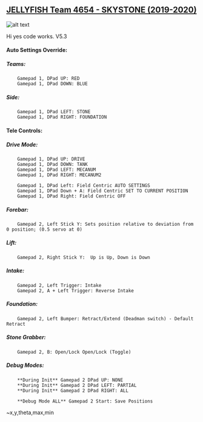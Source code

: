 ## [JELLYFISH Team 4654 - SKYSTONE (2019-2020)](https://jellyfishbbhs.com/)

![alt text](https://jellyfishbbhs.com/wp-content/uploads/2019/01/cropped-jellyfishlong.png)

Hi yes code works. V5.3

#### Auto Settings Override:

##### Teams:

    	Gamepad 1, DPad UP: RED
    	Gamepad 1, DPad DOWN: BLUE

##### Side:

    	Gamepad 1, DPad LEFT: STONE
    	Gamepad 1, DPad RIGHT: FOUNDATION

#### Tele Controls:

##### Drive Mode:

    	Gamepad 1, DPad UP: DRIVE
    	Gamepad 1, DPad DOWN: TANK
    	Gamepad 1, DPad LEFT: MECANUM
    	Gamepad 1, DPad RIGHT: MECANUM2

		Gamepad 1, DPad Left: Field Centric AUTO SETTINGS
		Gamepad 1, DPad Down + A: Field Centric SET TO CURRENT POSITION
		Gamepad 1, DPad Right: Field Centric OFF

##### Forebar:
		Gamepad 2, Left Stick Y: Sets position relative to deviation from 0 position; (0.5 servo at 0)

##### Lift:
		Gamepad 2, Right Stick Y:  Up is Up, Down is Down

##### Intake:

    	Gamepad 2, Left Trigger: Intake
    	Gamepad 2, A + Left Trigger: Reverse Intake

##### Foundation:

    	Gamepad 2, Left Bumper: Retract/Extend (Deadman switch) - Default Retract

##### Stone Grabber:

    	Gamepad 2, B: Open/Lock Open/Lock (Toggle)

##### Debug Modes:

    	**During Init** Gamepad 2 DPad UP: NONE
    	**During Init** Gamepad 2 DPad LEFT: PARTIAL
    	**During Init** Gamepad 2 DPad RIGHT: ALL

    	**Debug Mode ALL** Gamepad 2 Start: Save Positions

~x,y,theta,max,min
